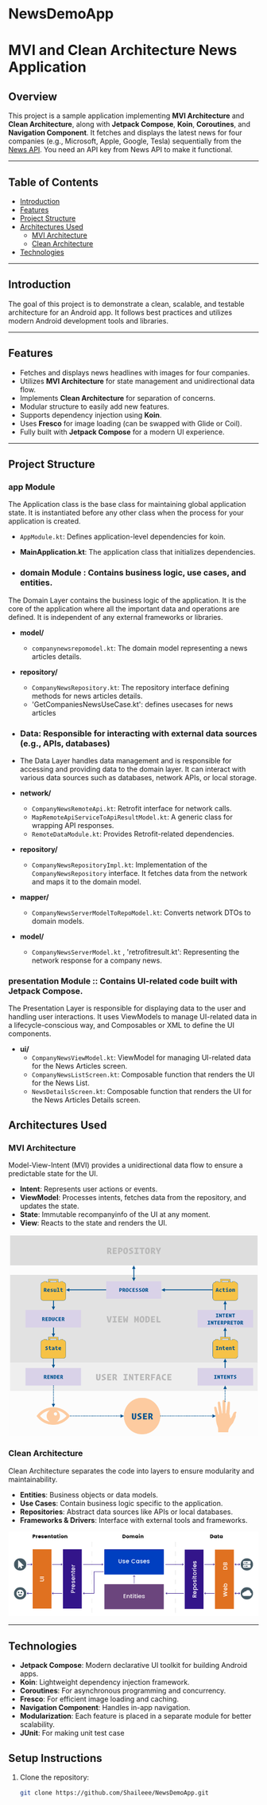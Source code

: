 # NewsDemoApp
# MVI and Clean Architecture News Application

## Overview

This project is a sample application implementing **MVI Architecture** and **Clean Architecture**, along with **Jetpack Compose**, **Koin**, **Coroutines**, and **Navigation Component**. It fetches and displays the latest news for four companies (e.g., Microsoft, Apple, Google, Tesla) sequentially from the [News API](https://newsapi.org/). You need an API key from News API to make it functional.

---

## Table of Contents

- [Introduction](#introduction)
- [Features](#features)
- [Project Structure](#project-structure)
- [Architectures Used](#architectures-used)
   - [MVI Architecture](#mvi-architecture)
   - [Clean Architecture](#clean-architecture)
- [Technologies](#technologies)

---

## Introduction

The goal of this project is to demonstrate a clean, scalable, and testable architecture for an Android app. It follows best practices and utilizes modern Android development tools and libraries.

---

## Features

- Fetches and displays news headlines with images for four companies.
- Utilizes **MVI Architecture** for state management and unidirectional data flow.
- Implements **Clean Architecture** for separation of concerns.
- Modular structure to easily add new features.
- Supports dependency injection using **Koin**.
- Uses **Fresco** for image loading (can be swapped with Glide or Coil).
- Fully built with **Jetpack Compose** for a modern UI experience.

---

## Project Structure

### app Module
The Application class is the base class for maintaining global application state. It is instantiated
before any other class when the process for your application is created.
 - `AppModule.kt`: Defines application-level dependencies for koin.
- **MainApplication.kt**: The application class that initializes dependencies.
  
- ### domain Module : Contains business logic, use cases, and entities.
The Domain Layer contains the business logic of the application. It is the core of the application 
where all the important data and operations are defined. It is independent of any external frameworks or libraries.

- **model/**
    - `companynewsrepomodel.kt`: The domain model representing a news articles details.

- **repository/**
    - `CompanyNewsRepository.kt`: The repository interface defining methods for news articles details.
    - 'GetCompaniesNewsUseCase.kt': defines usecases for news articles

- ### Data: Responsible for interacting with external data sources (e.g., APIs, databases)
- The Data Layer handles data management and is responsible for accessing and providing data to the domain layer.
  It can interact with various data sources such as databases, network APIs, or local storage.

- **network/**
    - `CompanyNewsRemoteApi.kt`: Retrofit interface for network calls.
    - `MapRemoteApiServiceToApiResultModel.kt`: A generic class for wrapping API responses.
    - `RemoteDataModule.kt`: Provides Retrofit-related dependencies.

- **repository/**
    - `CompanyNewsRepositoryImpl.kt`: Implementation of the `CompanyNewsRepository` interface. It fetches data from the network and maps it to the domain model.

- **mapper/**
    - `CompanyNewsServerModelToRepoModel.kt`: Converts network DTOs to domain models.

- **model/**
    - `CompanyNewsServerModel.kt` , 'retrofitresult.kt': Representing the network response for a company news.

### presentation Module :: Contains UI-related code built with Jetpack Compose.
The Presentation Layer is responsible for displaying data to the user and handling user interactions. 
It uses ViewModels to manage UI-related data in a lifecycle-conscious way, and Composables or XML to define the UI components.

- **ui/**
    - `CompanyNewsViewModel.kt`: ViewModel for managing UI-related data for the News Articles screen.
    - `CompanyNewsListScreen.kt`: Composable function that renders the UI for the News List.
    - `NewsDetailsScreen.kt`: Composable function that renders the UI for the News Articles Details screen.

## Architectures Used

### MVI Architecture

Model-View-Intent (MVI) provides a unidirectional data flow to ensure a predictable state for the UI.

- **Intent**: Represents user actions or events.
- **ViewModel**: Processes intents, fetches data from the repository, and updates the state.
- **State**: Immutable recompanyinfo of the UI at any moment.
- **View**: Reacts to the state and renders the UI.

![MVI Architecture](https://github.com/Shaileee/NewsDemoApp/blob/main/News_Demo_App/media/MVI_detail.png?raw=true)

### Clean Architecture

Clean Architecture separates the code into layers to ensure modularity and maintainability.

- **Entities**: Business objects or data models.
- **Use Cases**: Contain business logic specific to the application.
- **Repositories**: Abstract data sources like APIs or local databases.
- **Frameworks & Drivers**: Interface with external tools and frameworks.

![Clean Architecture](https://github.com/Shaileee/NewsDemoApp/blob/main/News_Demo_App/media/Artboard_15587.png?raw=true)

---

## Technologies

- **Jetpack Compose**: Modern declarative UI toolkit for building Android apps.
- **Koin**: Lightweight dependency injection framework.
- **Coroutines**: For asynchronous programming and concurrency.
- **Fresco**: For efficient image loading and caching.
- **Navigation Component**: Handles in-app navigation.
- **Modularization**: Each feature is placed in a separate module for better scalability.
- **JUnit**: For making unit test case


## Setup Instructions

1. Clone the repository:
   ```bash
   git clone https://github.com/Shaileee/NewsDemoApp.git
